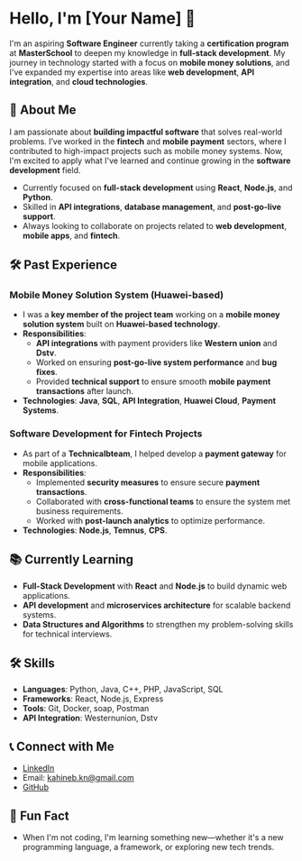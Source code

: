# Hello, I'm [Your Name] 👋

I'm an aspiring **Software Engineer** currently taking a **certification program** at **MasterSchool** to deepen my knowledge in **full-stack development**. My journey in technology started with a focus on **mobile money solutions**, and I've expanded my expertise into areas like **web development**, **API integration**, and **cloud technologies**.

## 🚀 About Me
I am passionate about **building impactful software** that solves real-world problems. I’ve worked in the **fintech** and **mobile payment** sectors, where I contributed to high-impact projects such as mobile money systems. Now, I'm excited to apply what I've learned and continue growing in the **software development** field.

- Currently focused on **full-stack development** using **React**, **Node.js**, and **Python**.
- Skilled in **API integrations**, **database management**, and **post-go-live support**.
- Always looking to collaborate on projects related to **web development**, **mobile apps**, and **fintech**.

## 🛠️ Past Experience

### Mobile Money Solution System (Huawei-based)
- I was a **key member of the project team** working on a **mobile money solution system** built on **Huawei-based technology**.
- **Responsibilities**:
  - **API integrations** with payment providers like **Western union** and **Dstv**.
  - Worked on ensuring **post-go-live system performance** and **bug fixes**.
  - Provided **technical support** to ensure smooth **mobile payment transactions** after launch.
- **Technologies**: **Java**, **SQL**, **API Integration**, **Huawei Cloud**, **Payment Systems**.

### Software Development for Fintech Projects
- As part of a **Technicalbteam**, I helped develop a **payment gateway** for mobile applications.
- **Responsibilities**:
  - Implemented **security measures** to ensure secure **payment transactions**.
  - Collaborated with **cross-functional teams** to ensure the system met business requirements.
  - Worked with **post-launch analytics** to optimize performance.
- **Technologies**: **Node.js**, **Temnus**, **CPS**.

## 📚 Currently Learning
- **Full-Stack Development** with **React** and **Node.js** to build dynamic web applications.
- **API development** and **microservices architecture** for scalable backend systems.
- **Data Structures and Algorithms** to strengthen my problem-solving skills for technical interviews.

## 🛠️ Skills
- **Languages**: Python, Java, C++, PHP, JavaScript, SQL
- **Frameworks**: React, Node.js, Express
- **Tools**: Git, Docker, soap, Postman
- **API Integration**: Westernunion, Dstv

## 📞 Connect with Me
- [LinkedIn](https://www.linkedin.com/in/kehalit)
- Email: kahineb.kn@gmail.com
- [GitHub](https://github.com/kehalit)

## 🧐 Fun Fact
- When I'm not coding, I'm learning something new—whether it's a new programming language, a framework, or exploring new tech trends.
